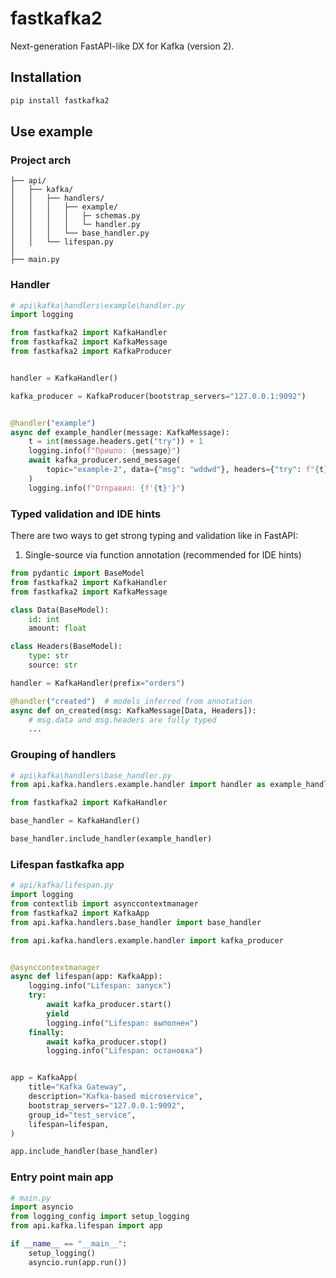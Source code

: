 # fastkafka2

Next-generation FastAPI-like DX for Kafka (version 2).

## Installation

``` bash
pip install fastkafka2
```

## Use example
### Project arch
```shell
├── api/
│   ├── kafka/
│   │   ├── handlers/
│   │   │   ├── example/
│   │   │   │   ├─ schemas.py
│   │   │   │   └─ handler.py
│   │   │   └── base_handler.py
│   │   └── lifespan.py
│
├── main.py
```

### Handler
``` python
# api\kafka\handlers\example\handler.py
import logging

from fastkafka2 import KafkaHandler
from fastkafka2 import KafkaMessage
from fastkafka2 import KafkaProducer


handler = KafkaHandler()

kafka_producer = KafkaProducer(bootstrap_servers="127.0.0.1:9092")


@handler("example")
async def example_handler(message: KafkaMessage):
    t = int(message.headers.get("try")) + 1
    logging.info(f"Пришло: {message}")
    await kafka_producer.send_message(
        topic="example-2", data={"msg": "wddwd"}, headers={"try": f"{t}"}, key=None
    )
    logging.info(f"Отправил: {f'{t}'}")
```


### Typed validation and IDE hints
There are two ways to get strong typing and validation like in FastAPI:

1) Single-source via function annotation (recommended for IDE hints)
```python
from pydantic import BaseModel
from fastkafka2 import KafkaHandler
from fastkafka2 import KafkaMessage

class Data(BaseModel):
    id: int
    amount: float

class Headers(BaseModel):
    type: str
    source: str

handler = KafkaHandler(prefix="orders")

@handler("created")  # models inferred from annotation
async def on_created(msg: KafkaMessage[Data, Headers]):
    # msg.data and msg.headers are fully typed
    ...
```

### Grouping of handlers
``` python
# api\kafka\handlers\base_handler.py
from api.kafka.handlers.example.handler import handler as example_handler

from fastkafka2 import KafkaHandler

base_handler = KafkaHandler()

base_handler.include_handler(example_handler)
```


### Lifespan fastkafka app
``` python
# api/kafka/lifespan.py
import logging
from contextlib import asynccontextmanager
from fastkafka2 import KafkaApp
from api.kafka.handlers.base_handler import base_handler

from api.kafka.handlers.example.handler import kafka_producer


@asynccontextmanager
async def lifespan(app: KafkaApp):
    logging.info("Lifespan: запуск")
    try:
        await kafka_producer.start()
        yield
        logging.info("Lifespan: выполнен")
    finally:
        await kafka_producer.stop()
        logging.info("Lifespan: остановка")


app = KafkaApp(
    title="Kafka Gateway",
    description="Kafka-based microservice",
    bootstrap_servers="127.0.0.1:9092",
    group_id="test_service",
    lifespan=lifespan,
)

app.include_handler(base_handler)
```


### Entry point main app
``` python
# main.py
import asyncio
from logging_config import setup_logging
from api.kafka.lifespan import app

if __name__ == "__main__":
    setup_logging()
    asyncio.run(app.run())
```


